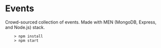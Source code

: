 # Events

Crowd-sourced collection of events. Made with MEN (MongoDB, Express, and Node.js) stack.

```
	> npm install
	> npm start
```
